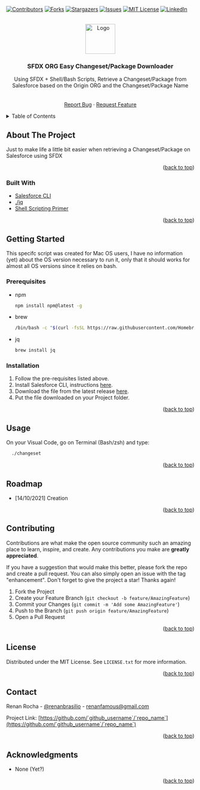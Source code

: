 <div id="top"></div>
<!--
*** Thanks for checking out the Best-README-Template. If you have a suggestion
*** that would make this better, please fork the repo and create a pull request
*** or simply open an issue with the tag "enhancement".
*** Don't forget to give the project a star!
*** Thanks again! Now go create something AMAZING! :D
-->



<!-- PROJECT SHIELDS -->
<!--
*** I'm using markdown "reference style" links for readability.
*** Reference links are enclosed in brackets [ ] instead of parentheses ( ).
*** See the bottom of this document for the declaration of the reference variables
*** for contributors-url, forks-url, etc. This is an optional, concise syntax you may use.
*** https://www.markdownguide.org/basic-syntax/#reference-style-links
-->
[![Contributors][contributors-shield]][contributors-url]
[![Forks][forks-shield]][forks-url]
[![Stargazers][stars-shield]][stars-url]
[![Issues][issues-shield]][issues-url]
[![MIT License][license-shield]][license-url]
[![LinkedIn][linkedin-shield]][linkedin-url]



<!-- PROJECT LOGO -->
<br />
<div align="center">
  <a href="https://github.com/`github_username`/`repo_name`">
    <img src="https://avatars.githubusercontent.com/u/60192002?s=200&v=4" alt="Logo" width="80" height="80">
  </a>

<h3 align="center">SFDX ORG Easy Changeset/Package Downloader</h3>

  <p align="center">
    Using SFDX + Shell/Bash Scripts, Retrieve a Changeset/Package from Salesforce based on the Origin ORG and the Changeset/Package Name
    <br />
    <br />
    <br />
    <a href="https://github.com/`github_username`/`repo_name`/issues">Report Bug</a>
    ·
    <a href="https://github.com/`github_username`/`repo_name`/issues">Request Feature</a>
  </p>
</div>



<!-- TABLE OF CONTENTS -->
<details>
  <summary>Table of Contents</summary>
  <ol>
    <li>
      <a href="#about-the-project">About The Project</a>
      <ul>
        <li><a href="#built-with">Built With</a></li>
      </ul>
    </li>
    <li>
      <a href="#getting-started">Getting Started</a>
      <ul>
        <li><a href="#prerequisites">Prerequisites</a></li>
        <li><a href="#installation">Installation</a></li>
      </ul>
    </li>
    <li><a href="#usage">Usage</a></li>
    <li><a href="#roadmap">Roadmap</a></li>
    <li><a href="#contributing">Contributing</a></li>
    <li><a href="#license">License</a></li>
    <li><a href="#contact">Contact</a></li>
    <li><a href="#acknowledgments">Acknowledgments</a></li>
  </ol>
</details>



<!-- ABOUT THE PROJECT -->
## About The Project

Just to make life a little bit easier when retrieving a Changeset/Package on Salesforce using SFDX <!--`github_username`, `repo_name`, `twitter_handle`, `linkedin_username`, `email`, `email_client`, `project_title`, `project_description`-->

<p align="right">(<a href="#top">back to top</a>)</p>



### Built With

* [Salesforce CLI](https://developer.salesforce.com/tools/sfdxcli)
* [./jq](https://stedolan.github.io/jq/)
* [Shell Scripting Primer](https://developer.apple.com/library/archive/documentation/OpenSource/Conceptual/ShellScripting/shell_scripts/shell_scripts.html)

<p align="right">(<a href="#top">back to top</a>)</p>



<!-- GETTING STARTED -->
## Getting Started

This specifc script was created for Mac OS users, I have no information (yet) about the OS version necessary to run it, only that it should works for almost all OS versions since it relies on bash.

### Prerequisites

* npm
  ```sh
  npm install npm@latest -g
  ```
* brew
  ```sh
  /bin/bash -c "$(curl -fsSL https://raw.githubusercontent.com/Homebrew/install/HEAD/install.sh)"
  ```
* jq
  ```sh
  brew install jq
  ```

### Installation

1. Follow the pre-requisites listed above.
2. Install Salesforce CLI, instructions [here](https://developer.salesforce.com/docs/atlas.en-us.sfdx_setup.meta/sfdx_setup/sfdx_setup_intro.htm).
3. Download the file from the latest release [here](https://github.com/`github_username`/`repo_name`/releases/latest).
4. Put the file downloaded on your Project folder.

<p align="right">(<a href="#top">back to top</a>)</p>



<!-- USAGE EXAMPLES -->
## Usage

On your Visual Code, go on Terminal (Bash/zsh) and type:
```sh
  ./changeset
  ```

<p align="right">(<a href="#top">back to top</a>)</p>



<!-- ROADMAP -->
## Roadmap

- [14/10/2021] Creation

<p align="right">(<a href="#top">back to top</a>)</p>



<!-- CONTRIBUTING -->
## Contributing

Contributions are what make the open source community such an amazing place to learn, inspire, and create. Any contributions you make are **greatly appreciated**.

If you have a suggestion that would make this better, please fork the repo and create a pull request. You can also simply open an issue with the tag "enhancement".
Don't forget to give the project a star! Thanks again!

1. Fork the Project
2. Create your Feature Branch (`git checkout -b feature/AmazingFeature`)
3. Commit your Changes (`git commit -m 'Add some AmazingFeature'`)
4. Push to the Branch (`git push origin feature/AmazingFeature`)
5. Open a Pull Request

<p align="right">(<a href="#top">back to top</a>)</p>



<!-- LICENSE -->
## License

Distributed under the MIT License. See `LICENSE.txt` for more information.

<p align="right">(<a href="#top">back to top</a>)</p>



<!-- CONTACT -->
## Contact

Renan Rocha - [@renanbrasilio](https://twitter.com/renanbrasilio) - renanfamous@gmail.com

Project Link: [https://github.com/`github_username`/`repo_name`](https://github.com/`github_username`/`repo_name`)

<p align="right">(<a href="#top">back to top</a>)</p>



<!-- ACKNOWLEDGMENTS -->
## Acknowledgments

* None (Yet?)

<p align="right">(<a href="#top">back to top</a>)</p>



<!-- MARKDOWN LINKS & IMAGES -->
<!-- https://www.markdownguide.org/basic-syntax/#reference-style-links -->
[contributors-shield]: https://img.shields.io/github/contributors/`github_username`/`repo_name`.svg?style=for-the-badge
[contributors-url]: https://github.com/`github_username`/`repo_name`/graphs/contributors
[forks-shield]: https://img.shields.io/github/forks/`github_username`/`repo_name`.svg?style=for-the-badge
[forks-url]: https://github.com/`github_username`/`repo_name`/network/members
[stars-shield]: https://img.shields.io/github/stars/`github_username`/`repo_name`.svg?style=for-the-badge
[stars-url]: https://github.com/`github_username`/`repo_name`/stargazers
[issues-shield]: https://img.shields.io/github/issues/`github_username`/`repo_name`.svg?style=for-the-badge
[issues-url]: https://github.com/`github_username`/`repo_name`/issues
[license-shield]: https://img.shields.io/github/license/`github_username`/`repo_name`.svg?style=for-the-badge
[license-url]: https://github.com/`github_username`/`repo_name`/blob/master/LICENSE.txt
[linkedin-shield]: https://img.shields.io/badge/-LinkedIn-black.svg?style=for-the-badge&logo=linkedin&colorB=555
[linkedin-url]: https://linkedin.com/in/`github_username`
[product-screenshot]: images/screenshot.png